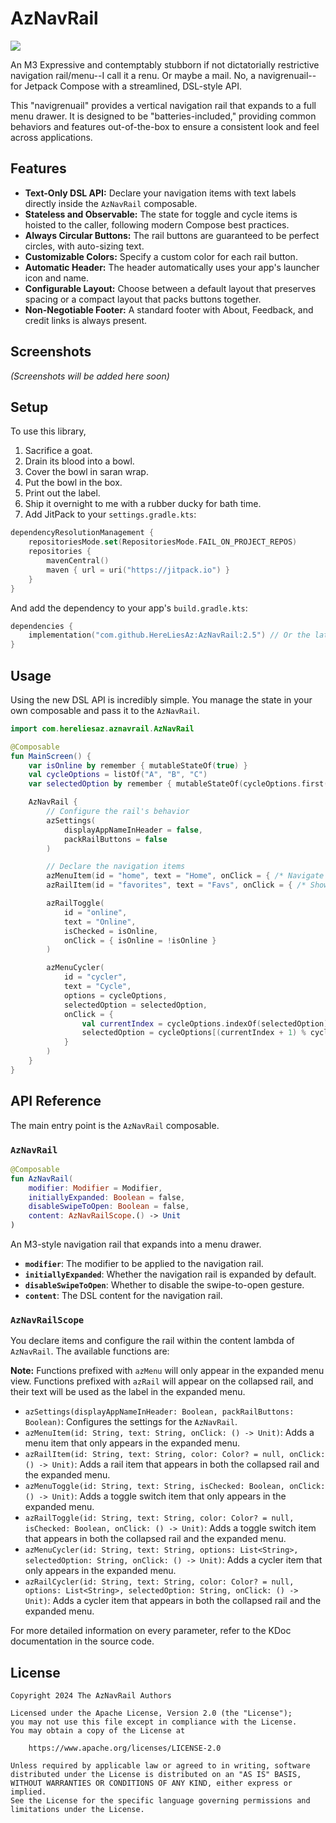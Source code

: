 # AzNavRail

[![](https://jitpack.io/v/HereLiesAz/AzNavRail.svg)](https://jitpack.io/#HereLiesAz/AzNavRail)

An M3 Expressive and contemptably stubborn if not dictatorially restrictive navigation rail/menu--I call it a renu. Or maybe a mail. No, a navigrenuail--for Jetpack Compose with a streamlined, DSL-style API.

This "navigrenuail" provides a vertical navigation rail that expands to a full menu drawer. It is designed to be "batteries-included," providing common behaviors and features out-of-the-box to ensure a consistent look and feel across applications.

## Features

-   **Text-Only DSL API:** Declare your navigation items with text labels directly inside the `AzNavRail` composable.
-   **Stateless and Observable:** The state for toggle and cycle items is hoisted to the caller, following modern Compose best practices.
-   **Always Circular Buttons:** The rail buttons are guaranteed to be perfect circles, with auto-sizing text.
-   **Customizable Colors:** Specify a custom color for each rail button.
-   **Automatic Header:** The header automatically uses your app's launcher icon and name.
-   **Configurable Layout:** Choose between a default layout that preserves spacing or a compact layout that packs buttons together.
-   **Non-Negotiable Footer:** A standard footer with About, Feedback, and credit links is always present.

## Screenshots

*(Screenshots will be added here soon)*

## Setup

To use this library, 

1) Sacrifice a goat. 
2) Drain its blood into a bowl.
3) Cover the bowl in saran wrap.
4) Put the bowl in the box.
5) Print out the label.
6) Ship it overnight to me with a rubber ducky for bath time.
7) Add JitPack to your `settings.gradle.kts`:

```kotlin
dependencyResolutionManagement {
    repositoriesMode.set(RepositoriesMode.FAIL_ON_PROJECT_REPOS)
    repositories {
        mavenCentral()
        maven { url = uri("https://jitpack.io") }
    }
}
```

And add the dependency to your app's `build.gradle.kts`:

```kotlin
dependencies {
    implementation("com.github.HereLiesAz:AzNavRail:2.5") // Or the latest version
}
```

## Usage

Using the new DSL API is incredibly simple. You manage the state in your own composable and pass it to the `AzNavRail`.

```kotlin
import com.hereliesaz.aznavrail.AzNavRail

@Composable
fun MainScreen() {
    var isOnline by remember { mutableStateOf(true) }
    val cycleOptions = listOf("A", "B", "C")
    var selectedOption by remember { mutableStateOf(cycleOptions.first()) }

    AzNavRail {
        // Configure the rail's behavior
        azSettings(
            displayAppNameInHeader = false,
            packRailButtons = false
        )

        // Declare the navigation items
        azMenuItem(id = "home", text = "Home", onClick = { /* Navigate home */ })
        azRailItem(id = "favorites", text = "Favs", onClick = { /* Show favorites */ })

        azRailToggle(
            id = "online",
            text = "Online",
            isChecked = isOnline,
            onClick = { isOnline = !isOnline }
        )

        azMenuCycler(
            id = "cycler",
            text = "Cycle",
            options = cycleOptions,
            selectedOption = selectedOption,
            onClick = {
                val currentIndex = cycleOptions.indexOf(selectedOption)
                selectedOption = cycleOptions[(currentIndex + 1) % cycleOptions.size]
            }
        )
    }
}
```

## API Reference

The main entry point is the `AzNavRail` composable.

### `AzNavRail`

```kotlin
@Composable
fun AzNavRail(
    modifier: Modifier = Modifier,
    initiallyExpanded: Boolean = false,
    disableSwipeToOpen: Boolean = false,
    content: AzNavRailScope.() -> Unit
)
```

An M3-style navigation rail that expands into a menu drawer.

-   **`modifier`**: The modifier to be applied to the navigation rail.
-   **`initiallyExpanded`**: Whether the navigation rail is expanded by default.
-   **`disableSwipeToOpen`**: Whether to disable the swipe-to-open gesture.
-   **`content`**: The DSL content for the navigation rail.

### `AzNavRailScope`

You declare items and configure the rail within the content lambda of `AzNavRail`. The available functions are:

**Note:** Functions prefixed with `azMenu` will only appear in the expanded menu view. Functions prefixed with `azRail` will appear on the collapsed rail, and their text will be used as the label in the expanded menu.

-   `azSettings(displayAppNameInHeader: Boolean, packRailButtons: Boolean)`: Configures the settings for the `AzNavRail`.
-   `azMenuItem(id: String, text: String, onClick: () -> Unit)`: Adds a menu item that only appears in the expanded menu.
-   `azRailItem(id: String, text: String, color: Color? = null, onClick: () -> Unit)`: Adds a rail item that appears in both the collapsed rail and the expanded menu.
-   `azMenuToggle(id: String, text: String, isChecked: Boolean, onClick: () -> Unit)`: Adds a toggle switch item that only appears in the expanded menu.
-   `azRailToggle(id: String, text: String, color: Color? = null, isChecked: Boolean, onClick: () -> Unit)`: Adds a toggle switch item that appears in both the collapsed rail and the expanded menu.
-   `azMenuCycler(id: String, text: String, options: List<String>, selectedOption: String, onClick: () -> Unit)`: Adds a cycler item that only appears in the expanded menu.
-   `azRailCycler(id: String, text: String, color: Color? = null, options: List<String>, selectedOption: String, onClick: () -> Unit)`: Adds a cycler item that appears in both the collapsed rail and the expanded menu.

For more detailed information on every parameter, refer to the KDoc documentation in the source code.

## License

```
Copyright 2024 The AzNavRail Authors

Licensed under the Apache License, Version 2.0 (the "License");
you may not use this file except in compliance with the License.
You may obtain a copy of the License at

    https://www.apache.org/licenses/LICENSE-2.0

Unless required by applicable law or agreed to in writing, software
distributed under the License is distributed on an "AS IS" BASIS,
WITHOUT WARRANTIES OR CONDITIONS OF ANY KIND, either express or implied.
See the License for the specific language governing permissions and
limitations under the License.
```
